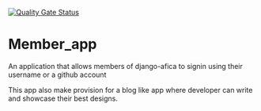 [![Quality Gate Status](https://sonarcloud.io/api/project_badges/measure?project=django-africa_member_app&metric=alert_status)](https://sonarcloud.io/dashboard?id=django-africa_member_app)

# Member_app
An application that allows members of django-afica to signin using their username or  a github account

This app also make provision for a blog like app where developer can write and showcase their best designs.

